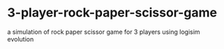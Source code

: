 # 3-player-rock-paper-scissor-game
a simulation of rock paper scissor game for 3 players using logisim evolution
